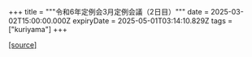 +++
title = """令和6年定例会3月定例会議（2日目）"""
date = 2025-03-02T15:00:00.000Z
expiryDate = 2025-05-01T03:14:10.829Z
tags = ["kuriyama"]
+++


[[source]](https://www.town.kuriyama.hokkaido.jp/site/gikai/30528.html)
